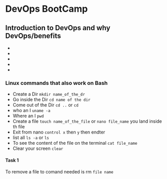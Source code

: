 # DevOps BootCamp

## Introduction to DevOps and why DevOps/benefits

-
-
-
-
-

### Linux commands that also work on Bash
- Create a Dir `mkdir name_of_the_dr`
- Go inside the Dir `cd name of the dir`
- Come out of the Dir `cd ..` or `cd`
- who an I `uname -a`
- Where an I `pwd`
- Create a file `touch name_of_the_file` or `nano file_name` you land inside th file
- Exit from nano `control x` then `y` then endter
- list all `ls -a` or `ls`
- To see the content of the file on the terminal `cat file_name`
- Clear your screen `clear`

#### Task 1

To remove a file to comand needed is rm `file name`

